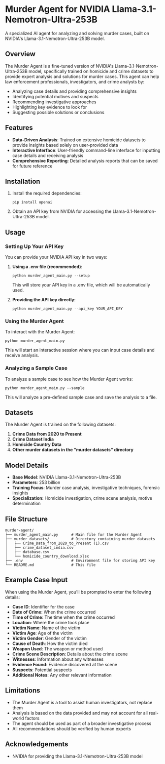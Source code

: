 # Murder Agent for NVIDIA Llama-3.1-Nemotron-Ultra-253B

A specialized AI agent for analyzing and solving murder cases, built on NVIDIA's Llama-3.1-Nemotron-Ultra-253B model.

## Overview

The Murder Agent is a fine-tuned version of NVIDIA's Llama-3.1-Nemotron-Ultra-253B model, specifically trained on homicide and crime datasets to provide expert analysis and solutions for murder cases. This agent can help law enforcement professionals, investigators, and crime analysts by:

- Analyzing case details and providing comprehensive insights
- Identifying potential motives and suspects
- Recommending investigative approaches
- Highlighting key evidence to look for
- Suggesting possible solutions or conclusions

## Features

- **Data-Driven Analysis**: Trained on extensive homicide datasets to provide insights based solely on user-provided data
- **Interactive Interface**: User-friendly command-line interface for inputting case details and receiving analysis
- **Comprehensive Reporting**: Detailed analysis reports that can be saved for future reference

## Installation

1. Install the required dependencies:
   ```
   pip install openai
   ```

2. Obtain an API key from NVIDIA for accessing the Llama-3.1-Nemotron-Ultra-253B model.

## Usage

### Setting Up Your API Key

You can provide your NVIDIA API key in two ways:

1. **Using a .env file (recommended)**:
   ```
   python murder_agent_main.py --setup
   ```
   This will store your API key in a .env file, which will be automatically used.

2. **Providing the API key directly**:
   ```
   python murder_agent_main.py --api_key YOUR_API_KEY
   ```

### Using the Murder Agent

To interact with the Murder Agent:

```
python murder_agent_main.py
```

This will start an interactive session where you can input case details and receive analysis.

### Analyzing a Sample Case

To analyze a sample case to see how the Murder Agent works:

```
python murder_agent_main.py --sample
```

This will analyze a pre-defined sample case and save the analysis to a file.

## Datasets

The Murder Agent is trained on the following datasets:

1. **Crime Data from 2020 to Present**
2. **Crime Dataset India**
3. **Homicide Country Data**
4. **Other murder datasets in the "murder datasets" directory**

## Model Details

- **Base Model**: NVIDIA Llama-3.1-Nemotron-Ultra-253B
- **Parameters**: 253 billion
- **Training Focus**: Murder case analysis, investigative techniques, forensic insights
- **Specialization**: Homicide investigation, crime scene analysis, motive determination

## File Structure

```
murder-agent/
├── murder_agent_main.py      # Main file for the Murder Agent
├── murder datasets/          # Directory containing murder datasets
│   ├── Crime_Data_from_2020_to_Present (1).csv
│   ├── crime_dataset_india.csv
│   ├── database.csv
│   └── homicide_country_download.xlsx
├── .env                      # Environment file for storing API key
└── README.md                 # This file
```

## Example Case Input

When using the Murder Agent, you'll be prompted to enter the following details:

- **Case ID**: Identifier for the case
- **Date of Crime**: When the crime occurred
- **Time of Crime**: The time when the crime occurred
- **Location**: Where the crime took place
- **Victim Name**: Name of the victim
- **Victim Age**: Age of the victim
- **Victim Gender**: Gender of the victim
- **Cause of Death**: How the victim died
- **Weapon Used**: The weapon or method used
- **Crime Scene Description**: Details about the crime scene
- **Witnesses**: Information about any witnesses
- **Evidence Found**: Evidence discovered at the scene
- **Suspects**: Potential suspects
- **Additional Notes**: Any other relevant information

## Limitations

- The Murder Agent is a tool to assist human investigators, not replace them
- Analysis is based on the data provided and may not account for all real-world factors
- The agent should be used as part of a broader investigative process
- All recommendations should be verified by human experts

## Acknowledgements

- NVIDIA for providing the Llama-3.1-Nemotron-Ultra-253B model
